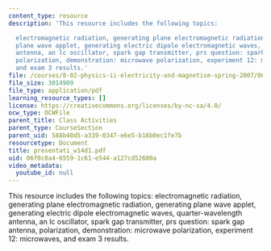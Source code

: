 ```yaml
---
content_type: resource
description: 'This resource includes the following topics:

  electromagnetic radiation, generating plane electromagnetic radiation, generating
  plane wave applet, generating electric dipole electromagnetic waves, quarter-wavelength
  antenna, an lc oscillator, spark gap transmitter, prs question: spark gap antenna,
  polarization, demonstration: microwave polarization, experiment 12: microwaves,
  and exam 3 results.'
file: /courses/8-02-physics-ii-electricity-and-magnetism-spring-2007/06f0c8a465591c61e544a127cd52600a_presentati_w14d1.pdf
file_size: 3014909
file_type: application/pdf
learning_resource_types: []
license: https://creativecommons.org/licenses/by-nc-sa/4.0/
ocw_type: OCWFile
parent_title: Class Activities
parent_type: CourseSection
parent_uid: 588b48d5-a339-0347-e6e5-b16b0ec1fe7b
resourcetype: Document
title: presentati_w14d1.pdf
uid: 06f0c8a4-6559-1c61-e544-a127cd52600a
video_metadata:
  youtube_id: null
---
```

This resource includes the following topics:
electromagnetic radiation, generating plane electromagnetic radiation, generating plane wave applet, generating electric dipole electromagnetic waves, quarter-wavelength antenna, an lc oscillator, spark gap transmitter, prs question: spark gap antenna, polarization, demonstration: microwave polarization, experiment 12: microwaves, and exam 3 results.